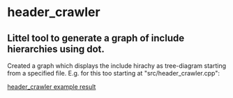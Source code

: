 # header_crawler

## Littel tool to generate a graph of include hierarchies using dot.

Created a graph which displays the include hirachy as tree-diagram starting from a specified file. E.g. for this too starting at "src/header_crawler.cpp":

[header_crawler example result](imgs/headers.ps)
